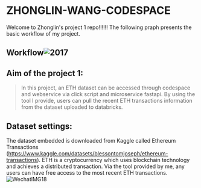 # ZHONGLIN-WANG-CODESPACE
Welcome to Zhonglin's project 1 repo!!!!!! The following praph presents the basic workflow of my project.
## Workflow![2017](https://user-images.githubusercontent.com/112585430/190886983-3403aefd-1f86-4a66-87b7-0f4826da8a47.jpeg)


## Aim of the project 1:
> In this project, an ETH dataset can be accessed through codespace and webservice via click script and microservice fastapi. By using the tool I provide, users can pull the recent ETH transactions information from the dataset uploaded to databricks.
## Dataset settings:
The dataset embedded is downloaded from Kaggle called Ethereum Transactions (https://www.kaggle.com/datasets/blessontomjoseph/ethereum-transactions). ETH is a cryptocurrency which uses blockchain technology and achieves a distributed transaction. Via the tool provided by me, any users can have free access to the most recent ETH transactions.
![WechatIMG18](https://user-images.githubusercontent.com/112585430/190887488-fb5fa5d7-3308-4ca9-a718-2700227e695d.jpeg)

